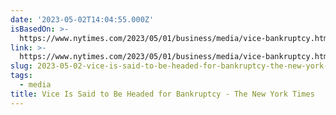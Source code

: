 ```yaml
---
date: '2023-05-02T14:04:55.000Z'
isBasedOn: >-
  https://www.nytimes.com/2023/05/01/business/media/vice-bankruptcy.html?smid=tw-nytimes&smtyp=cur
link: >-
  https://www.nytimes.com/2023/05/01/business/media/vice-bankruptcy.html?smid=tw-nytimes&smtyp=cur
slug: 2023-05-02-vice-is-said-to-be-headed-for-bankruptcy-the-new-york-times
tags:
  - media
title: Vice Is Said to Be Headed for Bankruptcy - The New York Times
---
```


